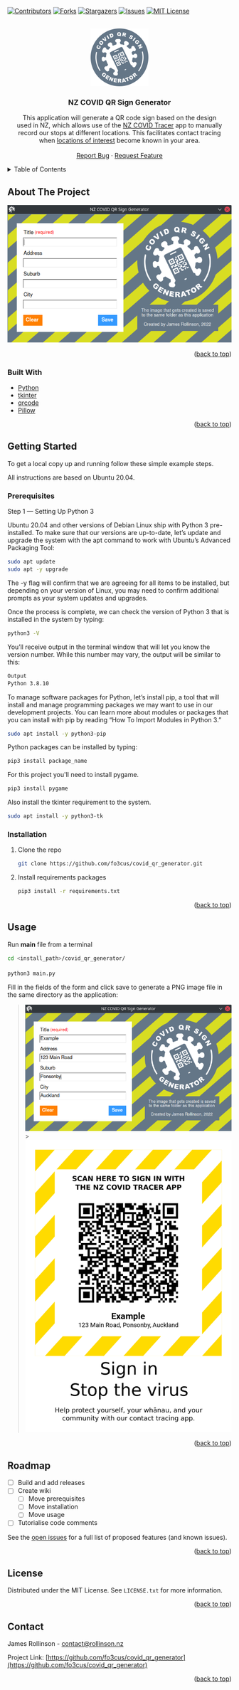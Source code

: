 <div id="top"></div>

[![Contributors][contributors-shield]][contributors-url]
[![Forks][forks-shield]][forks-url]
[![Stargazers][stars-shield]][stars-url]
[![Issues][issues-shield]][issues-url]
[![MIT License][license-shield]][license-url]

<!-- PROJECT LOGO -->
<br />
<div align="center">
  <a href="https://github.com/fo3cus/covid_qr_generator">
    <img src="assets/logo.png" alt="Logo" width="130" height="130">
  </a>

<h3 align="center">NZ COVID QR Sign Generator</h3>

  <p align="center">
    This application will generate a QR code sign based on the design<br /> used in NZ, which allows use of the <a href="https://www.health.govt.nz/our-work/diseases-and-conditions/covid-19-novel-coronavirus/covid-19-resources-and-tools/nz-covid-tracer-app">NZ COVID Tracer</a> app to manually<br /> record our stops at different locations. This facilitates contact tracing<br /> when <a href="https://www.health.govt.nz/our-work/diseases-and-conditions/covid-19-novel-coronavirus/covid-19-health-advice-public/contact-tracing-covid-19/covid-19-contact-tracing-locations-interest">locations of interest</a> become known in your area.
    <br />
    <br />
    <a href="https://github.com/fo3cus/covid_qr_generator/issues">Report Bug</a>
    ·
    <a href="https://github.com/fo3cus/covid_qr_generator/issues">Request Feature</a>
  </p>
</div>

<!-- TABLE OF CONTENTS -->
<details>
  <summary>Table of Contents</summary>
  <ol>
    <li>
      <a href="#about-the-project">About The Project</a>
      <ul>
        <li><a href="#built-with">Built With</a></li>
      </ul>
    </li>
    <li>
      <a href="#getting-started">Getting Started</a>
      <ul>
        <li><a href="#prerequisites">Prerequisites</a></li>
        <li><a href="#installation">Installation</a></li>
      </ul>
    </li>
    <li><a href="#usage">Usage</a></li>
    <li><a href="#roadmap">Road Map</a></li>
    <li><a href="#license">License</a></li>
    <li><a href="#contact">Contact</a></li>
  </ol>
</details>

<!-- ABOUT THE PROJECT -->

## About The Project

![Product Name Screen Shot][product-screenshot]

<p align="right">(<a href="#top">back to top</a>)</p>

### Built With

- [Python](https://www.python.org/)
- [tkinter](https://docs.python.org/3/library/tkinter.html)
- [qrcode](https://github.com/lincolnloop/python-qrcode)
- [Pillow](https://pillow.readthedocs.io/en/stable/)

<p align="right">(<a href="#top">back to top</a>)</p>

<!-- GETTING STARTED -->

## Getting Started

To get a local copy up and running follow these simple example steps.

All instructions are based on Ubuntu 20.04.

### Prerequisites

Step 1 — Setting Up Python 3

Ubuntu 20.04 and other versions of Debian Linux ship with Python 3 pre-installed. To make sure that our versions are up-to-date, let’s update and upgrade the system with the apt command to work with Ubuntu’s Advanced Packaging Tool:

```sh
sudo apt update
sudo apt -y upgrade
```

The -y flag will confirm that we are agreeing for all items to be installed, but depending on your version of Linux, you may need to confirm additional prompts as your system updates and upgrades.

Once the process is complete, we can check the version of Python 3 that is installed in the system by typing:

```sh
python3 -V
```

You’ll receive output in the terminal window that will let you know the version number. While this number may vary, the output will be similar to this:

```sh
Output
Python 3.8.10
```

To manage software packages for Python, let’s install pip, a tool that will install and manage programming packages we may want to use in our development projects. You can learn more about modules or packages that you can install with pip by reading “How To Import Modules in Python 3.”

```sh
sudo apt install -y python3-pip
```

Python packages can be installed by typing:

```sh
pip3 install package_name
```

For this project you'll need to install pygame.

```sh
pip3 install pygame
```

Also install the tkinter requirement to the system.

```sh
sudo apt install -y python3-tk
```

### Installation

1. Clone the repo
   ```sh
   git clone https://github.com/fo3cus/covid_qr_generator.git
   ```
2. Install requirements packages
   ```sh
   pip3 install -r requirements.txt
   ```

<p align="right">(<a href="#top">back to top</a>)</p>

<!-- USAGE EXAMPLES -->

## Usage

Run **main** file from a terminal

```sh
cd <install_path>/covid_qr_generator/

python3 main.py
```

Fill in the fields of the form and click save to generate a PNG image file in the same directory as the application:

> [![Application Usage Screenshot][usage-screenshot]](https://github.com/fo3cus/covid_qr_generator/blob/main/assets/usage_example.png) > [![Sign Sample Image][sample-image]](https://github.com/fo3cus/covid_qr_generator/blob/main/assets/example.png)

<p align="right">(<a href="#top">back to top</a>)</p>

<!-- ROADMAP -->

## Roadmap

- [ ] Build and add releases
- [ ] Create wiki
  - [ ] Move prerequisites
  - [ ] Move installation
  - [ ] Move usage
- [ ] Tutorialise code comments

See the [open issues](https://github.com/fo3cus/covid_qr_generator/issues) for a full list of proposed features (and known issues).

<p align="right">(<a href="#top">back to top</a>)</p>

<!-- LICENSE -->

## License

Distributed under the MIT License. See `LICENSE.txt` for more information.

<p align="right">(<a href="#top">back to top</a>)</p>

<!-- CONTACT -->

## Contact

James Rollinson - contact@rollinson.nz

Project Link: [https://github.com/fo3cus/covid_qr_generator](https://github.com/fo3cus/covid_qr_generator)

<p align="right">(<a href="#top">back to top</a>)</p>

<!-- MARKDOWN LINKS & assets -->
<!-- https://www.markdownguide.org/basic-syntax/#reference-style-links -->

[contributors-shield]: https://img.shields.io/github/contributors/fo3cus/covid_qr_generator?style=for-the-badge
[contributors-url]: https://github.com/fo3cus/covid_qr_generator/graphs/contributors
[forks-shield]: https://img.shields.io/github/forks/fo3cus/covid_qr_generator?style=for-the-badge
[forks-url]: https://github.com/fo3cus/covid_qr_generator/network/members
[stars-shield]: https://img.shields.io/github/stars/fo3cus/covid_qr_generator?style=for-the-badge
[stars-url]: https://github.com/fo3cus/covid_qr_generator/stargazers
[issues-shield]: https://img.shields.io/github/issues/fo3cus/covid_qr_generator?style=for-the-badge
[issues-url]: https://github.com/fo3cus/covid_qr_generator/issues
[license-shield]: https://img.shields.io/github/license/fo3cus/covid_qr_generator?style=for-the-badge
[license-url]: https://github.com/fo3cus/covid_qr_generator/blob/main/LICENSE.txt
[product-screenshot]: assets/screenshot.png
[usage-screenshot]: assets/usage_example.png
[sample-image]: assets/example.png
